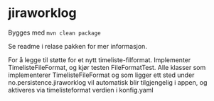 # jiraworklog

Bygges med `mvn clean package`

Se readme i relase pakken for mer informasjon.

For å legge til støtte for et nytt timeliste-filformat. Implementer TimelisteFileFormat, og kjør testen FileFormatTest.
Alle klasser som implementerer TimelisteFileFormat og som ligger ett sted under no.persistence.jiraworklog vil
automatisk blir tilgjengelig i appen, og aktiveres via timelisteformat verdien i konfig.yaml


